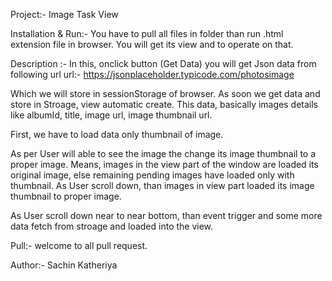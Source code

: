 Project:- Image Task View

Installation & Run:- You have to pull all files in folder than run .html extension file in browser.
You will get its view and to operate on that.

Description :-
In this, onclick button (Get Data) you will get Json data from following url
url:- https://jsonplaceholder.typicode.com/photosimage 

Which we will store in sessionStorage of browser.
As soon we get data and store in Stroage, view automatic create.
This data, basically images details like albumId, title, image url, image thumbnail url.

First, we have to load data only thumbnail of image.

As per User will able to see the image the change its image thumbnail to a proper image.
Means, images in the view part of the window are loaded its original image,
else remaining pending images have loaded only with thumbnail.
As User scroll down, than images in view part loaded its image thumbnail to proper image.

As User scroll down near to near bottom, than event trigger and some more data fetch from stroage and loaded into the view.

Pull:- welcome to all pull request.

Author:- Sachin Katheriya
